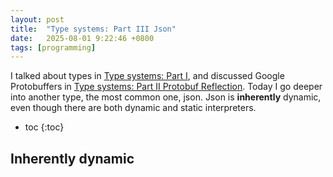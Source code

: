 ```yaml
---
layout: post
title:  "Type systems: Part III Json"
date:   2025-08-01 9:22:46 +0800
tags: [programming]
---
```


I talked about types in [Type systems: Part I](https://shan-weiqiang.github.io/2024/07/14/understanding-types.html), and discussed Google Protobuffers in [Type systems: Part II Protobuf Reflection](https://shan-weiqiang.github.io/2025/06/14/protobuf-reflection.html). Today I go deeper into another type, the most common one, json. Json is **inherently** dynamic, even though there are both dynamic and static interpreters.

* toc
{:toc}

## Inherently dynamic


